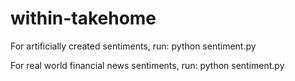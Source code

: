 # within-takehome

For artificially created sentiments, run: python sentiment.py

For real world financial news sentiments, run: python sentiment.py
